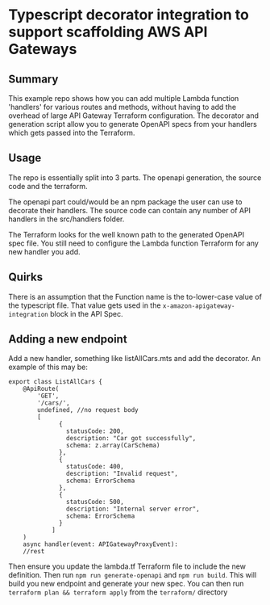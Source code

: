 # Typescript decorator integration to support scaffolding AWS API Gateways

## Summary

This example repo shows how you can add multiple Lambda function 'handlers' for various routes and methods, without having to add the overhead of large API Gateway Terraform configuration. The decorator and generation script allow you to generate OpenAPI specs from your handlers which gets passed into the Terraform.

## Usage

The repo is essentially split into 3 parts. The openapi generation, the source code and the terraform.

The openapi part could/would be an npm package the user can use to decorate their handlers. The source code can contain any number of API handlers in the src/handlers folder.

The Terraform looks for the well known path to the generated OpenAPI spec file. You still need to configure the Lambda function Terraform for any new handler you add.

## Quirks

There is an assumption that the Function name is the to-lower-case value of the typescript file. That value gets used in the `x-amazon-apigateway-integration` block in the API Spec.

## Adding a new endpoint

Add a new handler, something like listAllCars.mts and add the decorator. An example of this may be:

```
export class ListAllCars {
    @ApiRoute(
        'GET',
        '/cars/',
        undefined, //no request body
        [
              { 
                statusCode: 200,
                description: "Car got successfully",
                schema: z.array(CarSchema)
              },
              {
                statusCode: 400,
                description: "Invalid request",
                schema: ErrorSchema
              },
              {
                statusCode: 500,
                description: "Internal server error",
                schema: ErrorSchema
              }
            ]
    )
    async handler(event: APIGatewayProxyEvent): 
    //rest
```
Then ensure you update the lambda.tf Terraform file to include the new definition. Then run `npm run generate-openapi` and `npm run build`.
This will build you new endpoint and generate your new spec. You can then run `terraform plan && terraform apply` from the `terraform/` directory